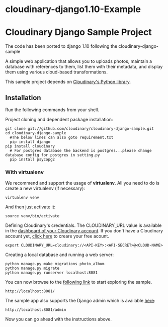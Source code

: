 # cloudinary-django1.10-Example
Cloudinary Django Sample Project
================================

The code has been ported to django 1.10 following the cloudinary-django-sample 

A simple web application that allows you to uploads photos, maintain a database with references to them, list them with their metadata, and display them using various cloud-based transformations.

This sample project depends on [Cloudinary's Python library](https://github.com/cloudinary/pycloudinary). 

## Installation

Run the following commands from your shell.

Project cloning and dependent package installation: 

    git clone git://github.com/cloudinary/cloudinary-django-sample.git    
    cd cloudinary-django-sample
	  #The below lines can also goto requirement.txt
	  pip install django
    pip install cloudinary
	  # For postgres database the backend is postgres...please change database config for postgres in setting.py
	  pip install psycopg2
	
### With virtualenv

We recommend and support the usage of **virtualenv**. All you need to do is create a new virtualenv (if necessary):

    virtualenv venv

And then just activate it:

    source venv/bin/activate
	

Defining Cloudinary's credentials. The CLOUDINARY_URL value is available in the [dashboard of your Cloudinary account](https://cloudinary.com/console). 
If you don't have a Cloudinary account yet, [click here](https://cloudinary.com/users/register/free) to creare your free acount.
     
    export CLOUDINARY_URL=cloudinary://<API-KEY>:<API-SECRET>@<CLOUD-NAME>
    
Creating a local database and running a web server:
      
    python manage.py make migrations photo_album
	python manage.py migrate
    python manage.py runserver localhost:8081

You can now browse to the [following link](http://localhost:8081/) to start exploring the sample.

	http://localhost:8081/
	    
The sample app also supports the Django admin which is available [here](http://localhost:8081/admin):

	http://localhost:8081/admin


Now you can go ahead with the instructions above.


